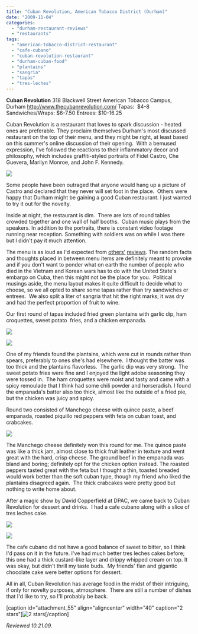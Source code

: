 ```yaml
---
title: "Cuban Revolution, American Tobacco District (Durham)"
date: "2009-11-04"
categories: 
  - "durham-restaurant-reviews"
  - "restaurants"
tags: 
  - "american-tobacco-district-restaurant"
  - "cafe-cubano"
  - "cuban-revolution-restaurant"
  - "durham-cuban-food"
  - "plantains"
  - "sangria"
  - "tapas"
  - "tres-leches"
---
```


**Cuban Revolution** 318 Blackwell Street American Tobacco Campus, Durham http://www.thecubanrevolution.com/ Tapas:  $4-8  Sandwiches/Wraps: $6-7.50 Entrees: $10-16.25

Cuban Revolution is a restaurant that loves to spark discussion - heated ones are preferable. They proclaim themselves Durham's most discussed restaurant on the top of their menu, and they might be right, at least based on this summer's online discussion of their opening.  With a bemused expression, I've followed the reactions to their inflammatory decor and philosophy, which includes graffiti-styled portraits of Fidel Castro, Che Guevera, Marilyn Monroe, and John F. Kennedy.

![](http://www.thegourmez.com/gourmez/photos/cubanrev4.jpg)

Some people have been outraged that anyone would hang up a picture of Castro and declared that they never will set foot in the place.  Others were happy that Durham might be gaining a good Cuban restaurant. I just wanted to try it out for the novelty.

Inside at night, the restaurant is dim.  There are lots of round tables crowded together and one wall of half booths.  Cuban music plays from the speakers. In addition to the portraits, there is constant video footage running near reception. Something with soldiers was on while I was there but I didn't pay it much attention.

The menu is as loud as I'd expected from [others'](http://carpedurham.com/2009/07/06/cuban-revolution/) [reviews](http://suburbanherbivore.com/2009/07/restaurant-review-cuban-revolution/). The random facts and thoughts placed in between menu items are definitely meant to provoke and if you don't want to ponder what on earth the number of people who died in the Vietnam and Korean wars has to do with the United State's embargo on Cuba, then this might not be the place for you.  Political musings aside, the menu layout makes it quite difficult to decide what to choose, so we all opted to share some tapas rather than try sandwiches or entrees.  We also split a liter of sangria that hit the right marks; it was dry and had the perfect proportion of fruit to wine.

Our first round of tapas included fried green plantains with garlic dip, ham croquettes, sweet potato  fries, and a chicken empanada.

![](http://www.thegourmez.com/gourmez/photos/cubanrev1.jpg)

![](http://www.thegourmez.com/gourmez/photos/cubanrev2.jpg)

One of my friends found the plantains, which were cut in rounds rather than spears, preferably to ones she's had elsewhere.  I thought the batter was too thick and the plantains flavorless.  The garlic dip was very strong.  The sweet potato fries were fine and I enjoyed the light adobe seasoning they were tossed in.  The ham croquettes were moist and tasty and came with a spicy remoulade that I think had some chili powder and horseradish. I found the empanada's batter also too thick, almost like the outside of a fried pie, but the chicken was juicy and spicy.

Round two consisted of Manchego cheese with quince paste, a beef empanada, roasted piquillo red peppers with feta on cuban toast, and crabcakes.

![](http://www.thegourmez.com/gourmez/photos/cubanrev3.jpg)

The Manchego cheese definitely won this round for me. The quince paste was like a thick jam, almost close to thick fruit leather in texture and went great with the hard, crisp cheese. The ground beef in the empanada was bland and boring; definitely opt for the chicken option instead. The roasted peppers tasted great with the feta but I thought a thin, toasted breaded would work better than the soft cuban type, though my friend who liked the plantains disagreed again.  The thick crabcakes were pretty good but nothing to write home about.

After a magic show by David Copperfield at DPAC, we came back to Cuban Revolution for dessert and drinks.  I had a cafe cubano along with a slice of tres leches cake.

![](http://www.thegourmez.com/gourmez/photos/cubanrev5.jpg)

![](http://www.thegourmez.com/gourmez/photos/cubanrev8.jpg)

The cafe cubano did not have a good balance of sweet to bitter, so I think I'd pass on it in the future. I've had much better tres leches cakes before; this one had a thick custard-like layer and drippy whipped cream on top. It was okay, but didn't thrill my taste buds.  My friends' flan and gigantic chocolate cake were better options for dessert.

All in all, Cuban Revolution has average food in the midst of their intriguing, if only for novelty purposes, atmosphere.  There are still a number of dishes that I'd like to try, so I'll probably be back.

\[caption id="attachment\_55" align="aligncenter" width="40" caption="2 stars"\]![2 stars](http://s3.amazonaws.com/thegourmez-wpmedia/2009/02/rating_chicken11.gif "rating_chicken11")\[/caption\]

_Reviewed 10.21.09._
